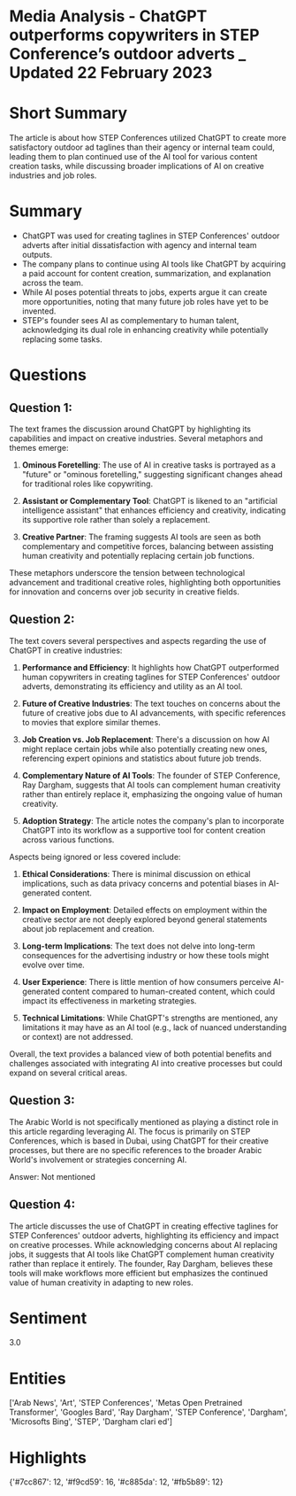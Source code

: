 # Media Analysis - ChatGPT outperforms copywriters in STEP Conference’s outdoor adverts _ Updated 22 February 2023

# Short Summary
The article is about how STEP Conferences utilized ChatGPT to create more satisfactory outdoor ad taglines than their agency or internal team could, leading them to plan continued use of the AI tool for various content creation tasks, while discussing broader implications of AI on creative industries and job roles.

# Summary
- ChatGPT was used for creating taglines in STEP Conferences' outdoor adverts after initial dissatisfaction with agency and internal team outputs.
- The company plans to continue using AI tools like ChatGPT by acquiring a paid account for content creation, summarization, and explanation across the team.
- While AI poses potential threats to jobs, experts argue it can create more opportunities, noting that many future job roles have yet to be invented.
- STEP's founder sees AI as complementary to human talent, acknowledging its dual role in enhancing creativity while potentially replacing some tasks.

# Questions
## Question 1:
The text frames the discussion around ChatGPT by highlighting its capabilities and impact on creative industries. Several metaphors and themes emerge:

1. **Ominous Foretelling**: The use of AI in creative tasks is portrayed as a "future" or "ominous foretelling," suggesting significant changes ahead for traditional roles like copywriting.

2. **Assistant or Complementary Tool**: ChatGPT is likened to an "artificial intelligence assistant" that enhances efficiency and creativity, indicating its supportive role rather than solely a replacement.

3. **Creative Partner**: The framing suggests AI tools are seen as both complementary and competitive forces, balancing between assisting human creativity and potentially replacing certain job functions.

These metaphors underscore the tension between technological advancement and traditional creative roles, highlighting both opportunities for innovation and concerns over job security in creative fields.
## Question 2:
The text covers several perspectives and aspects regarding the use of ChatGPT in creative industries:

1. **Performance and Efficiency**: It highlights how ChatGPT outperformed human copywriters in creating taglines for STEP Conferences' outdoor adverts, demonstrating its efficiency and utility as an AI tool.

2. **Future of Creative Industries**: The text touches on concerns about the future of creative jobs due to AI advancements, with specific references to movies that explore similar themes.

3. **Job Creation vs. Job Replacement**: There's a discussion on how AI might replace certain jobs while also potentially creating new ones, referencing expert opinions and statistics about future job trends.

4. **Complementary Nature of AI Tools**: The founder of STEP Conference, Ray Dargham, suggests that AI tools can complement human creativity rather than entirely replace it, emphasizing the ongoing value of human creativity.

5. **Adoption Strategy**: The article notes the company's plan to incorporate ChatGPT into its workflow as a supportive tool for content creation across various functions.

Aspects being ignored or less covered include:

1. **Ethical Considerations**: There is minimal discussion on ethical implications, such as data privacy concerns and potential biases in AI-generated content.

2. **Impact on Employment**: Detailed effects on employment within the creative sector are not deeply explored beyond general statements about job replacement and creation.

3. **Long-term Implications**: The text does not delve into long-term consequences for the advertising industry or how these tools might evolve over time.

4. **User Experience**: There is little mention of how consumers perceive AI-generated content compared to human-created content, which could impact its effectiveness in marketing strategies. 

5. **Technical Limitations**: While ChatGPT's strengths are mentioned, any limitations it may have as an AI tool (e.g., lack of nuanced understanding or context) are not addressed.

Overall, the text provides a balanced view of both potential benefits and challenges associated with integrating AI into creative processes but could expand on several critical areas.
## Question 3:
The Arabic World is not specifically mentioned as playing a distinct role in this article regarding leveraging AI. The focus is primarily on STEP Conferences, which is based in Dubai, using ChatGPT for their creative processes, but there are no specific references to the broader Arabic World's involvement or strategies concerning AI. 

Answer: Not mentioned
## Question 4:
The article discusses the use of ChatGPT in creating effective taglines for STEP Conferences' outdoor adverts, highlighting its efficiency and impact on creative processes. While acknowledging concerns about AI replacing jobs, it suggests that AI tools like ChatGPT complement human creativity rather than replace it entirely. The founder, Ray Dargham, believes these tools will make workflows more efficient but emphasizes the continued value of human creativity in adapting to new roles.


# Sentiment
3.0

# Entities
['Arab News', 'Art', 'STEP Conferences', 'Metas Open Pretrained Transformer', 'Googles Bard', 'Ray Dargham', 'STEP Conference', 'Dargham', 'Microsofts Bing', 'STEP', 'Dargham clari ed']

# Highlights
{'#7cc867': 12, '#f9cd59': 16, '#c885da': 12, '#fb5b89': 12}


